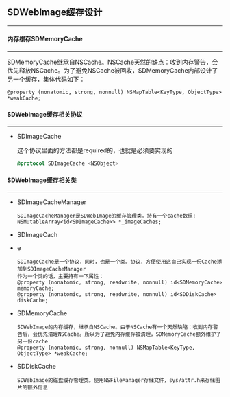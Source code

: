 ## SDWebImage缓存设计

-----------------------------



#### 内存缓存SDMemoryCache

-----

SDMemoryCache继承自NSCache。NSCache天然的缺点：收到内存警告，会优先释放NSCache。为了避免NSCache被回收，SDMemoryCache内部设计了另一个缓存，集体代码如下：

```
@property (nonatomic, strong, nonnull) NSMapTable<KeyType, ObjectType> *weakCache;
```



#### SDWebimage缓存相关协议

-----

- SDImageCache

  这个协议里面的方法都是required的，也就是必须要实现的

  

  ```objective-c
  @protocol SDImageCache <NSObject>
  ```

  

#### SDWebImage缓存相关类

-----

- SDImageCacheManager

  ```
  SDImageCacheManager是SDWebImage的缓存管理类。持有一个cache数组:
  NSMutableArray<id<SDImageCache>> *_imageCaches;
  ```

- SDImageCach

- e

  ```
  SDImageCache是一个协议，同时，也是一个类。协议，方便使用这自己实现一份Cache添加到SDImageCacheManager
  作为一个类的话，主要持有一下属性：
  @property (nonatomic, strong, readwrite, nonnull) id<SDMemoryCache> memoryCache;
  @property (nonatomic, strong, readwrite, nonnull) id<SDDiskCache> diskCache;
  ```

- SDMemoryCache

  ```
  SDWebImage的内存缓存，继承自NSCache。由于NSCache有一个天然缺陷：收到内存警告后，会优先清理NSCache。所以为了避免内存缓存被清理，SDMemoryCache额外维护了另一份cache
  @property (nonatomic, strong, nonnull) NSMapTable<KeyType, ObjectType> *weakCache;
  ```

- SDDiskCache

  ```
  SDWebImage的磁盘缓存管理类。使用NSFileManager存储文件，sys/attr.h来存储图片的额外信息
  ```

  